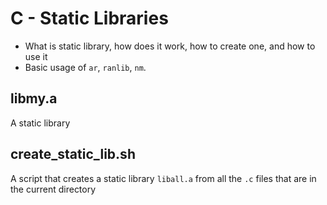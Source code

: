 # C - Static Libraries
  - What is static library, how does it work, how to create one, and how to use it
  - Basic usage of `ar`, `ranlib`, `nm`.

## libmy.a
   A static library

## create_static_lib.sh
   A script that creates a static library `liball.a` from all the `.c` files
   that are in the current directory

